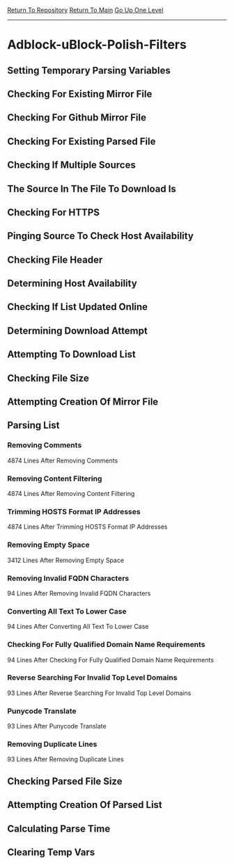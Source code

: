 [Return To Repository](https://github.com/deathbybandaid/piholeparser/)
[Return To Main](https://github.com/deathbybandaid/piholeparser/blob/master/RecentRunLogs/Mainlog.md)
[Go Up One Level](https://github.com/deathbybandaid/piholeparser/blob/master/RecentRunLogs/TopLevelScripts/30-Processing-External-Blacklists.md)
____________________________________
# Adblock-uBlock-Polish-Filters
## Setting Temporary Parsing Variables
## Checking For Existing Mirror File
## Checking For Github Mirror File
## Checking For Existing Parsed File
## Checking If Multiple Sources
## The Source In The File To Download Is
## Checking For HTTPS
## Pinging Source To Check Host Availability
## Checking File Header
## Determining Host Availability
## Checking If List Updated Online
## Determining Download Attempt
## Attempting To Download List
## Checking File Size
## Attempting Creation Of Mirror File
## Parsing List
### Removing Comments
4874 Lines After Removing Comments
### Removing Content Filtering
4874 Lines After Removing Content Filtering
### Trimming HOSTS Format IP Addresses
4874 Lines After Trimming HOSTS Format IP Addresses
### Removing Empty Space
3412 Lines After Removing Empty Space
### Removing Invalid FQDN Characters
94 Lines After Removing Invalid FQDN Characters
### Converting All Text To Lower Case
94 Lines After Converting All Text To Lower Case
### Checking For Fully Qualified Domain Name Requirements
94 Lines After Checking For Fully Qualified Domain Name Requirements
### Reverse Searching For Invalid Top Level Domains
93 Lines After Reverse Searching For Invalid Top Level Domains
### Punycode Translate
93 Lines After Punycode Translate
### Removing Duplicate Lines
93 Lines After Removing Duplicate Lines
## Checking Parsed File Size
## Attempting Creation Of Parsed List
## Calculating Parse Time
## Clearing Temp Vars
